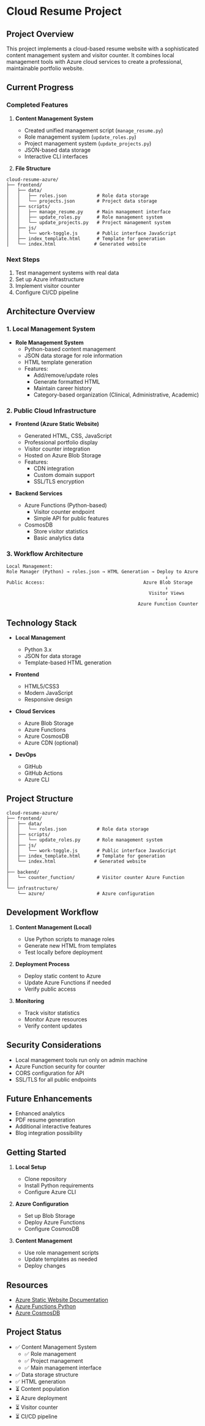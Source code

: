 # Cloud Resume Project

## Project Overview
This project implements a cloud-based resume website with a sophisticated content management system and visitor counter. It combines local management tools with Azure cloud services to create a professional, maintainable portfolio website.

## Current Progress
### Completed Features
1. **Content Management System**
   - Created unified management script (`manage_resume.py`)
   - Role management system (`update_roles.py`)
   - Project management system (`update_projects.py`)
   - JSON-based data storage
   - Interactive CLI interfaces

2. **File Structure**
```
cloud-resume-azure/
├── frontend/
│   ├── data/
│   │   ├── roles.json           # Role data storage
│   │   └── projects.json        # Project data storage
│   ├── scripts/
│   │   ├── manage_resume.py     # Main management interface
│   │   ├── update_roles.py      # Role management system
│   │   └── update_projects.py   # Project management system
│   ├── js/
│   │   └── work-toggle.js       # Public interface JavaScript
│   ├── index_template.html      # Template for generation
│   └── index.html              # Generated website
```

### Next Steps
1. Test management systems with real data
2. Set up Azure infrastructure
3. Implement visitor counter
4. Configure CI/CD pipeline

## Architecture Overview

### 1. Local Management System
- **Role Management System**
  - Python-based content management
  - JSON data storage for role information
  - HTML template generation
  - Features:
    * Add/remove/update roles
    * Generate formatted HTML
    * Maintain career history
    * Category-based organization (Clinical, Administrative, Academic)

### 2. Public Cloud Infrastructure
- **Frontend (Azure Static Website)**
  - Generated HTML, CSS, JavaScript
  - Professional portfolio display
  - Visitor counter integration
  - Hosted on Azure Blob Storage
  - Features:
    * CDN integration
    * Custom domain support
    * SSL/TLS encryption

- **Backend Services**
  - Azure Functions (Python-based)
    * Visitor counter endpoint
    * Simple API for public features
  - CosmosDB
    * Store visitor statistics
    * Basic analytics data

### 3. Workflow Architecture
```
Local Management:
Role Manager (Python) → roles.json → HTML Generation → Deploy to Azure
                                                          ↓
Public Access:                                    Azure Blob Storage
                                                          ↓
                                                    Visitor Views
                                                          ↓
                                                Azure Function Counter
```

## Technology Stack
- **Local Management**
  - Python 3.x
  - JSON for data storage
  - Template-based HTML generation

- **Frontend**
  - HTML5/CSS3
  - Modern JavaScript
  - Responsive design

- **Cloud Services**
  - Azure Blob Storage
  - Azure Functions
  - Azure CosmosDB
  - Azure CDN (optional)

- **DevOps**
  - GitHub
  - GitHub Actions
  - Azure CLI

## Project Structure
```
cloud-resume-azure/
├── frontend/
│   ├── data/
│   │   └── roles.json           # Role data storage
│   ├── scripts/
│   │   └── update_roles.py      # Role management system
│   ├── js/
│   │   └── work-toggle.js       # Public interface JavaScript
│   ├── index_template.html      # Template for generation
│   └── index.html              # Generated website
│
├── backend/
│   └── counter_function/        # Visitor counter Azure Function
│
└── infrastructure/
    └── azure/                   # Azure configuration
```

## Development Workflow
1. **Content Management (Local)**
   - Use Python scripts to manage roles
   - Generate new HTML from templates
   - Test locally before deployment

2. **Deployment Process**
   - Deploy static content to Azure
   - Update Azure Functions if needed
   - Verify public access

3. **Monitoring**
   - Track visitor statistics
   - Monitor Azure resources
   - Verify content updates

## Security Considerations
- Local management tools run only on admin machine
- Azure Function security for counter
- CORS configuration for API
- SSL/TLS for all public endpoints

## Future Enhancements
- Enhanced analytics
- PDF resume generation
- Additional interactive features
- Blog integration possibility

## Getting Started
1. **Local Setup**
   - Clone repository
   - Install Python requirements
   - Configure Azure CLI

2. **Azure Configuration**
   - Set up Blob Storage
   - Deploy Azure Functions
   - Configure CosmosDB

3. **Content Management**
   - Use role management scripts
   - Update templates as needed
   - Deploy changes

## Resources
- [Azure Static Website Documentation](https://docs.microsoft.com/en-us/azure/storage/blobs/storage-blob-static-website)
- [Azure Functions Python](https://docs.microsoft.com/en-us/azure/azure-functions/functions-reference-python)
- [Azure CosmosDB](https://docs.microsoft.com/en-us/azure/cosmos-db/)

## Project Status
- ✅ Content Management System
  - ✅ Role management
  - ✅ Project management
  - ✅ Main management interface
- ✅ Data storage structure
- ✅ HTML generation
- ⏳ Content population
- ⏳ Azure deployment
- ⏳ Visitor counter
- ⏳ CI/CD pipeline
